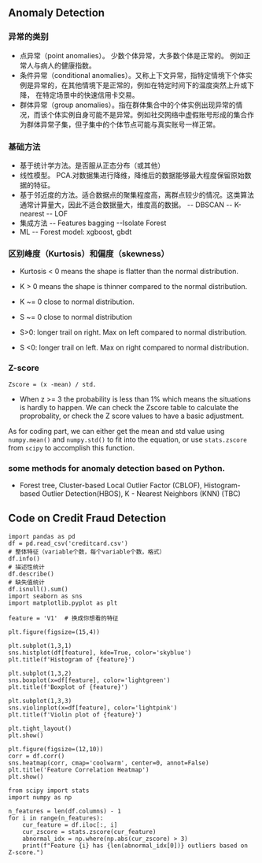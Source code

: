 ## Anomaly Detection

### 异常的类别
-  点异常（point anomalies）。 少数个体异常，大多数个体是正常的。 例如正常人与病人的健康指数。
-  条件异常（conditional anomalies）。又称上下文异常，指特定情境下个体实例是异常的，在其他情境下是正常的，例如在特定时间下的温度突然上升或下降， 在特定场景中的快速信用卡交易。
-  群体异常（group anomalies）。指在群体集合中的个体实例出现异常的情况，而该个体实例自身可能不是异常。例如社交网络中虚假账号形成的集合作为群体异常子集，但子集中的个体节点可能与真实账号一样正常。

### 基础方法
- 基于统计学方法。是否服从正态分布（或其他）
- 线性模型。 PCA.对数据集进行降维，降维后的数据能够最大程度保留原始数据的特征。
- 基于邻近度的方法。适合数据点的聚集程度高，离群点较少的情况。这类算法通常计算量大，因此不适合数据量大，维度高的数据。
  -- DBSCAN
  -- K-nearest
  -- LOF
- 集成方法
  -- Features bagging
  --Isolate Forest
- ML
    -- Forest model: xgboost, gbdt
  
### 区别峰度（Kurtosis）和偏度（skewness）
- Kurtosis  < 0 means the shape is flatter than the normal distribution.
- K > 0 means the shape is thinner compared to the normal distribution.
- K ~= 0 close to normal distribution.

- S ~= 0 close to normal distribution
- S>0: longer trail on right. Max on left compared to normal distribution.
- S <0: longer trail on left. Max on right compared to normal distribution.

### Z-score
    Zscore = (x -mean) / std. 

- When z >= 3 the probability is less than 1% which means the situations is hardly to happen. We can check the Zscore table to calculate the proprobality, or check the Z score values to have a basic adjustment.

As for coding part, we can either get the mean and std value using `numpy.mean()` and `numpy.std()` to fit into the equation, or use `stats.zscore` from `scipy` to accomplish this function. 

### some methods for anomaly detection based on Python.
 - Forest tree, Cluster-based Local Outlier Factor (CBLOF), Histogram-based Outlier Detection(HBOS), K - Nearest Neighbors (KNN) (TBC)



## Code on Credit Fraud Detection

```
import pandas as pd
df = pd.read_csv('creditcard.csv')
# 整体特征（variable个数，每个variable个数，格式）  
df.info()
# 描述性统计  
df.describe()
# 缺失值统计
df.isnull().sum()
import seaborn as sns
import matplotlib.pyplot as plt

feature = 'V1'  # 换成你想看的特征

plt.figure(figsize=(15,4))

plt.subplot(1,3,1)
sns.histplot(df[feature], kde=True, color='skyblue')
plt.title(f'Histogram of {feature}')

plt.subplot(1,3,2)
sns.boxplot(x=df[feature], color='lightgreen')
plt.title(f'Boxplot of {feature}')

plt.subplot(1,3,3)
sns.violinplot(x=df[feature], color='lightpink')
plt.title(f'Violin plot of {feature}')

plt.tight_layout()
plt.show()

plt.figure(figsize=(12,10))
corr = df.corr()
sns.heatmap(corr, cmap='coolwarm', center=0, annot=False)
plt.title('Feature Correlation Heatmap')
plt.show()

from scipy import stats
import numpy as np

n_features = len(df.columns) - 1
for i in range(n_features):
    cur_feature = df.iloc[:, i]
    cur_zscore = stats.zscore(cur_feature)
    abnormal_idx = np.where(np.abs(cur_zscore) > 3)
    print(f"Feature {i} has {len(abnormal_idx[0])} outliers based on Z-score.")

```

